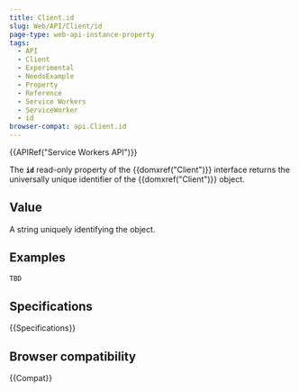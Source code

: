 ```yaml
---
title: Client.id
slug: Web/API/Client/id
page-type: web-api-instance-property
tags:
  - API
  - Client
  - Experimental
  - NeedsExample
  - Property
  - Reference
  - Service Workers
  - ServiceWorker
  - id
browser-compat: api.Client.id
---
```

{{APIRef("Service Workers API")}}

The **`id`** read-only property of the {{domxref("Client")}} interface returns the universally unique identifier of the {{domxref("Client")}} object.

## Value

A string uniquely identifying the object.

## Examples

```js
TBD
```

## Specifications

{{Specifications}}

## Browser compatibility

{{Compat}}
